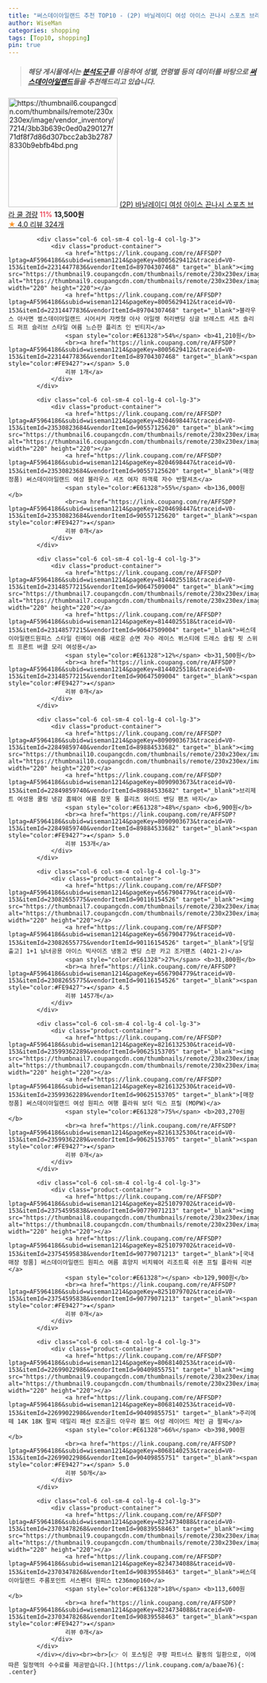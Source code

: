```yaml
---
title: "써스데이아일랜드 추천 TOP10 - (2P) 바닐레이디 여성 아이스 끈나시 스포츠 브라 쿨 경량"
author: WiseMan
categories: shopping
tags: [Top10, shopping]
pin: true
---
```


> ##### 해당 게시물에서는 [**분석도구**](https://itemscout.io/)를 이용하여 **성별**, **연령별** 등의 데이터를 바탕으로 [**써스데이아일랜드**](https://link.coupang.com/a/baae76)들을 추천해드리고 있습니다.
<div class="container"><div class="row">
            <div class="col-6 col-sm-4 col-lg-4 col-lg-3">
                <div class="product-container">
                    <a href="https://link.coupang.com/re/AFFSDP?lptag=AF5964186&subid=wiseman1214&pageKey=8072774756&traceid=V0-153&itemId=22730014731&vendorItemId=89765352850" target="_blank"><img src="https://thumbnail6.coupangcdn.com/thumbnails/remote/230x230ex/image/vendor_inventory/7214/3bb3b639c0ed0a290127f71df8f7d86d307bcc2ab3b27878330b9ebfb4bd.png" alt="https://thumbnail6.coupangcdn.com/thumbnails/remote/230x230ex/image/vendor_inventory/7214/3bb3b639c0ed0a290127f71df8f7d86d307bcc2ab3b27878330b9ebfb4bd.png" width="220" height="220"></a>
                    <a href="https://link.coupang.com/re/AFFSDP?lptag=AF5964186&subid=wiseman1214&pageKey=8072774756&traceid=V0-153&itemId=22730014731&vendorItemId=89765352850" target="_blank">(2P) 바닐레이디 여성 아이스 끈나시 스포츠 브라 쿨 경량</a>
                    <span style="color:#E61328">11%</span> <b>13,500원</b>
                    <br><a href="https://link.coupang.com/re/AFFSDP?lptag=AF5964186&subid=wiseman1214&pageKey=8072774756&traceid=V0-153&itemId=22730014731&vendorItemId=89765352850" target="_blank"><span style="color:#FE9427">★</span> 4.0
                    리뷰 324개</a>
                </div>
            </div>
            
            <div class="col-6 col-sm-4 col-lg-4 col-lg-3">
                <div class="product-container">
                    <a href="https://link.coupang.com/re/AFFSDP?lptag=AF5964186&subid=wiseman1214&pageKey=8005629412&traceid=V0-153&itemId=22314477836&vendorItemId=89704307468" target="_blank"><img src="https://thumbnail9.coupangcdn.com/thumbnails/remote/230x230ex/image/vendor_inventory/463e/2cb4ab6e7b686d6fadf8c81b26ab1b42c21b661c0706a2712c96487a1988.png" alt="https://thumbnail9.coupangcdn.com/thumbnails/remote/230x230ex/image/vendor_inventory/463e/2cb4ab6e7b686d6fadf8c81b26ab1b42c21b661c0706a2712c96487a1988.png" width="220" height="220"></a>
                    <a href="https://link.coupang.com/re/AFFSDP?lptag=AF5964186&subid=wiseman1214&pageKey=8005629412&traceid=V0-153&itemId=22314477836&vendorItemId=89704307468" target="_blank">블라우스 아사면 썰스데이아일랜드 시어서커 자켓형 아사 아일렛 허리밴딩 싱글 브레스트 셔츠 솔리드 퍼프 슬리브 스타일 여름 느슨한 플리츠 인 빈티지</a>
                    <span style="color:#E61328">54%</span> <b>41,210원</b>
                    <br><a href="https://link.coupang.com/re/AFFSDP?lptag=AF5964186&subid=wiseman1214&pageKey=8005629412&traceid=V0-153&itemId=22314477836&vendorItemId=89704307468" target="_blank"><span style="color:#FE9427">★</span> 5.0
                    리뷰 1개</a>
                </div>
            </div>
            
            <div class="col-6 col-sm-4 col-lg-4 col-lg-3">
                <div class="product-container">
                    <a href="https://link.coupang.com/re/AFFSDP?lptag=AF5964186&subid=wiseman1214&pageKey=8204698447&traceid=V0-153&itemId=23530823684&vendorItemId=90557125620" target="_blank"><img src="https://thumbnail6.coupangcdn.com/thumbnails/remote/230x230ex/image/vendor_inventory/7fec/1318aa56554f01df12e524bf25532a58f1a52b310c263714ac62629746eb.png" alt="https://thumbnail6.coupangcdn.com/thumbnails/remote/230x230ex/image/vendor_inventory/7fec/1318aa56554f01df12e524bf25532a58f1a52b310c263714ac62629746eb.png" width="220" height="220"></a>
                    <a href="https://link.coupang.com/re/AFFSDP?lptag=AF5964186&subid=wiseman1214&pageKey=8204698447&traceid=V0-153&itemId=23530823684&vendorItemId=90557125620" target="_blank">(매장정품) 써스데이아일랜드 여성 블라우스 셔츠 여자 하객룩 자수 반팔셔츠</a>
                    <span style="color:#E61328">55%</span> <b>136,000원</b>
                    <br><a href="https://link.coupang.com/re/AFFSDP?lptag=AF5964186&subid=wiseman1214&pageKey=8204698447&traceid=V0-153&itemId=23530823684&vendorItemId=90557125620" target="_blank"><span style="color:#FE9427">★</span> 
                    리뷰 0개</a>
                </div>
            </div>
            
            <div class="col-6 col-sm-4 col-lg-4 col-lg-3">
                <div class="product-container">
                    <a href="https://link.coupang.com/re/AFFSDP?lptag=AF5964186&subid=wiseman1214&pageKey=8144025518&traceid=V0-153&itemId=23148577215&vendorItemId=90647509004" target="_blank"><img src="https://thumbnail7.coupangcdn.com/thumbnails/remote/230x230ex/image/vendor_inventory/b079/28c5a4dd9b8352056d0b666c7dcd4c981ade8248826591886b8a024791a4.jpg" alt="https://thumbnail7.coupangcdn.com/thumbnails/remote/230x230ex/image/vendor_inventory/b079/28c5a4dd9b8352056d0b666c7dcd4c981ade8248826591886b8a024791a4.jpg" width="220" height="220"></a>
                    <a href="https://link.coupang.com/re/AFFSDP?lptag=AF5964186&subid=wiseman1214&pageKey=8144025518&traceid=V0-153&itemId=23148577215&vendorItemId=90647509004" target="_blank">써스데이아일랜드원피스 스타일 린메이 여름 새로운 순면 자수 레이스 뷔스티에 드레스 슬림 핏 스위트 프론트 버클 모리 여성용</a>
                    <span style="color:#E61328">12%</span> <b>31,500원</b>
                    <br><a href="https://link.coupang.com/re/AFFSDP?lptag=AF5964186&subid=wiseman1214&pageKey=8144025518&traceid=V0-153&itemId=23148577215&vendorItemId=90647509004" target="_blank"><span style="color:#FE9427">★</span> 
                    리뷰 0개</a>
                </div>
            </div>
            
            <div class="col-6 col-sm-4 col-lg-4 col-lg-3">
                <div class="product-container">
                    <a href="https://link.coupang.com/re/AFFSDP?lptag=AF5964186&subid=wiseman1214&pageKey=8090903673&traceid=V0-153&itemId=22849859740&vendorItemId=89884533682" target="_blank"><img src="https://thumbnail10.coupangcdn.com/thumbnails/remote/230x230ex/image/vendor_inventory/6be3/137a54b4d9933228c25ecfa36f3e95cc8b4a2a03193593d1f7195194d4ba.jpg" alt="https://thumbnail10.coupangcdn.com/thumbnails/remote/230x230ex/image/vendor_inventory/6be3/137a54b4d9933228c25ecfa36f3e95cc8b4a2a03193593d1f7195194d4ba.jpg" width="220" height="220"></a>
                    <a href="https://link.coupang.com/re/AFFSDP?lptag=AF5964186&subid=wiseman1214&pageKey=8090903673&traceid=V0-153&itemId=22849859740&vendorItemId=89884533682" target="_blank">브리제트 여성용 쿨링 냉감 홈웨어 여름 잠옷 통 플리츠 와이드 밴딩 팬츠 바지</a>
                    <span style="color:#E61328">48%</span> <b>6,900원</b>
                    <br><a href="https://link.coupang.com/re/AFFSDP?lptag=AF5964186&subid=wiseman1214&pageKey=8090903673&traceid=V0-153&itemId=22849859740&vendorItemId=89884533682" target="_blank"><span style="color:#FE9427">★</span> 5.0
                    리뷰 153개</a>
                </div>
            </div>
            
            <div class="col-6 col-sm-4 col-lg-4 col-lg-3">
                <div class="product-container">
                    <a href="https://link.coupang.com/re/AFFSDP?lptag=AF5964186&subid=wiseman1214&pageKey=6567904779&traceid=V0-153&itemId=23082655775&vendorItemId=90116154526" target="_blank"><img src="https://thumbnail7.coupangcdn.com/thumbnails/remote/230x230ex/image/vendor_inventory/317c/351727fec7fd931dc248cbed792ec6d9becd6629ace2819831e394b11dcf.png" alt="https://thumbnail7.coupangcdn.com/thumbnails/remote/230x230ex/image/vendor_inventory/317c/351727fec7fd931dc248cbed792ec6d9becd6629ace2819831e394b11dcf.png" width="220" height="220"></a>
                    <a href="https://link.coupang.com/re/AFFSDP?lptag=AF5964186&subid=wiseman1214&pageKey=6567904779&traceid=V0-153&itemId=23082655775&vendorItemId=90116154526" target="_blank">[당일 출고] 1+1 남녀공용 아이스 빅사이즈 냉동고 밴딩 스판 카고 조거팬츠 (4021-2)</a>
                    <span style="color:#E61328">27%</span> <b>31,800원</b>
                    <br><a href="https://link.coupang.com/re/AFFSDP?lptag=AF5964186&subid=wiseman1214&pageKey=6567904779&traceid=V0-153&itemId=23082655775&vendorItemId=90116154526" target="_blank"><span style="color:#FE9427">★</span> 4.5
                    리뷰 1457개</a>
                </div>
            </div>
            
            <div class="col-6 col-sm-4 col-lg-4 col-lg-3">
                <div class="product-container">
                    <a href="https://link.coupang.com/re/AFFSDP?lptag=AF5964186&subid=wiseman1214&pageKey=8216132530&traceid=V0-153&itemId=23599362289&vendorItemId=90625153705" target="_blank"><img src="https://thumbnail7.coupangcdn.com/thumbnails/remote/230x230ex/image/vendor_inventory/d6d3/fd0a8234a0012273298f2389576e5fba523ae11a02925038aa5d4789e99a.jpg" alt="https://thumbnail7.coupangcdn.com/thumbnails/remote/230x230ex/image/vendor_inventory/d6d3/fd0a8234a0012273298f2389576e5fba523ae11a02925038aa5d4789e99a.jpg" width="220" height="220"></a>
                    <a href="https://link.coupang.com/re/AFFSDP?lptag=AF5964186&subid=wiseman1214&pageKey=8216132530&traceid=V0-153&itemId=23599362289&vendorItemId=90625153705" target="_blank">[매장정품] 써스데이아일랜드 여성 원피스 여행 플라워 보더 믹스 프릴 (MOPW)</a>
                    <span style="color:#E61328">75%</span> <b>203,270원</b>
                    <br><a href="https://link.coupang.com/re/AFFSDP?lptag=AF5964186&subid=wiseman1214&pageKey=8216132530&traceid=V0-153&itemId=23599362289&vendorItemId=90625153705" target="_blank"><span style="color:#FE9427">★</span> 
                    리뷰 0개</a>
                </div>
            </div>
            
            <div class="col-6 col-sm-4 col-lg-4 col-lg-3">
                <div class="product-container">
                    <a href="https://link.coupang.com/re/AFFSDP?lptag=AF5964186&subid=wiseman1214&pageKey=8251079702&traceid=V0-153&itemId=23754595838&vendorItemId=90779071213" target="_blank"><img src="https://thumbnail8.coupangcdn.com/thumbnails/remote/230x230ex/image/vendor_inventory/7699/ad85573d1aaf50fde3741943cff2feed17319293f07a794a23baacc4972b.png" alt="https://thumbnail8.coupangcdn.com/thumbnails/remote/230x230ex/image/vendor_inventory/7699/ad85573d1aaf50fde3741943cff2feed17319293f07a794a23baacc4972b.png" width="220" height="220"></a>
                    <a href="https://link.coupang.com/re/AFFSDP?lptag=AF5964186&subid=wiseman1214&pageKey=8251079702&traceid=V0-153&itemId=23754595838&vendorItemId=90779071213" target="_blank">[국내매장 정품] 써스데이아일랜드 원피스 여름 휴양지 비치웨어 리조트룩 쉬폰 프릴 플라워 리본</a>
                    <span style="color:#E61328"></span> <b>129,900원</b>
                    <br><a href="https://link.coupang.com/re/AFFSDP?lptag=AF5964186&subid=wiseman1214&pageKey=8251079702&traceid=V0-153&itemId=23754595838&vendorItemId=90779071213" target="_blank"><span style="color:#FE9427">★</span> 
                    리뷰 0개</a>
                </div>
            </div>
            
            <div class="col-6 col-sm-4 col-lg-4 col-lg-3">
                <div class="product-container">
                    <a href="https://link.coupang.com/re/AFFSDP?lptag=AF5964186&subid=wiseman1214&pageKey=8068140253&traceid=V0-153&itemId=22699022986&vendorItemId=90409855751" target="_blank"><img src="https://thumbnail9.coupangcdn.com/thumbnails/remote/230x230ex/image/vendor_inventory/a107/efc2aca550ee4022198194571c3c9e33246df7304954562dc6b5d581c99d.jpg" alt="https://thumbnail9.coupangcdn.com/thumbnails/remote/230x230ex/image/vendor_inventory/a107/efc2aca550ee4022198194571c3c9e33246df7304954562dc6b5d581c99d.jpg" width="220" height="220"></a>
                    <a href="https://link.coupang.com/re/AFFSDP?lptag=AF5964186&subid=wiseman1214&pageKey=8068140253&traceid=V0-153&itemId=22699022986&vendorItemId=90409855751" target="_blank">주리에떼 14K 18K 팔찌 데일리 패션 로즈골드 아우라 볼드 여성 레이어드 체인 금 팔찌</a>
                    <span style="color:#E61328">66%</span> <b>398,900원</b>
                    <br><a href="https://link.coupang.com/re/AFFSDP?lptag=AF5964186&subid=wiseman1214&pageKey=8068140253&traceid=V0-153&itemId=22699022986&vendorItemId=90409855751" target="_blank"><span style="color:#FE9427">★</span> 5.0
                    리뷰 50개</a>
                </div>
            </div>
            
            <div class="col-6 col-sm-4 col-lg-4 col-lg-3">
                <div class="product-container">
                    <a href="https://link.coupang.com/re/AFFSDP?lptag=AF5964186&subid=wiseman1214&pageKey=8234734088&traceid=V0-153&itemId=23703478268&vendorItemId=90839558463" target="_blank"><img src="https://thumbnail9.coupangcdn.com/thumbnails/remote/230x230ex/image/vendor_inventory/e66c/d3f229a751d7750a5ac35bbd1c0193a57bbb27c2865e77b72fab3018631a.jpg" alt="https://thumbnail9.coupangcdn.com/thumbnails/remote/230x230ex/image/vendor_inventory/e66c/d3f229a751d7750a5ac35bbd1c0193a57bbb27c2865e77b72fab3018631a.jpg" width="220" height="220"></a>
                    <a href="https://link.coupang.com/re/AFFSDP?lptag=AF5964186&subid=wiseman1214&pageKey=8234734088&traceid=V0-153&itemId=23703478268&vendorItemId=90839558463" target="_blank">써스데이아일랜드 주름포인트 서스펜더 원피스 t236mop160</a>
                    <span style="color:#E61328">18%</span> <b>113,600원</b>
                    <br><a href="https://link.coupang.com/re/AFFSDP?lptag=AF5964186&subid=wiseman1214&pageKey=8234734088&traceid=V0-153&itemId=23703478268&vendorItemId=90839558463" target="_blank"><span style="color:#FE9427">★</span> 
                    리뷰 0개</a>
                </div>
            </div>
            </div></div><br><br>[👉 이 포스팅은 쿠팡 파트너스 활동의 일환으로, 이에 따른 일정액의 수수료를 제공받습니다.](https://link.coupang.com/a/baae76){: .center}
